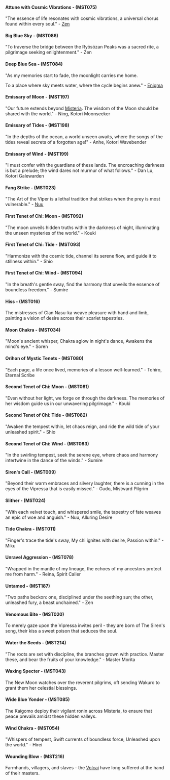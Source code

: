 #### Attune with Cosmic Vibrations - (MST075)
"The essence of life resonates with cosmic vibrations, a universal chorus found within every soul." - [Zen](../heroes-of-rathe/zen-about.md)

#### Big Blue Sky - (MST086)
"To traverse the bridge between the Ryōsōzan Peaks was a sacred rite, a pilgrimage seeking enlightenment." - Zen

#### Deep Blue Sea - (MST084)
"As my memories start to fade, the moonlight carries me home.

To a place where sky meets water, where the cycle begins anew." - [Enigma](../heroes-of-rathe/enigma-about.md)

#### Emissary of Moon - (MST197)
"Our future extends beyond [Misteria](../world-of-rathe/misteria/misteria.md). The wisdom of the Moon should be shared with the world." - Ning, Kotori Moonseeker

#### Emissary of Tides - (MST198)
"In the depths of the ocean, a world unseen awaits, where the songs of the tides reveal secrets of a forgotten age!" - Anhe, Kotori Wavebender

#### Emissary of Wind - (MST199)
"I must confer with the guardians of these lands. The encroaching darkness is but a prelude; the wind dares not murmur of what follows." - Dan Lu, Kotori Galewarden

#### Fang Strike - (MST023)
"The Art of the Viper is a lethal tradition that strikes when the prey is most vulnerable." - [Nuu](../heroes-of-rathe/nuu-about.md)

#### First Tenet of Chi: Moon - (MST092)
"The moon unveils hidden truths within the darkness of night, illuminating the unseen mysteries of the world." - Kouki

#### First Tenet of Chi: Tide - (MST093)
"Harmonize with the cosmic tide, channel its serene flow, and guide it to stillness within." - Shio

#### First Tenet of Chi: Wind - (MST094)
"In the breath's gentle sway, find the harmony that unveils the essence of boundless freedom." - Sumire

#### Hiss - (MST016)
The mistresses of Clan Nasu-ka weave pleasure with hand and limb, painting a vision of desire across their scarlet tapestries.

#### Moon Chakra - (MST034)
"Moon's ancient whisper, Chakra aglow in night's dance, Awakens the mind's eye." - Soren

#### Orihon of Mystic Tenets - (MST080)
"Each page, a life once lived, memories of a lesson well-learned." - Tohiro, Eternal Scribe

#### Second Tenet of Chi: Moon - (MST081)
"Even without her light, we forge on through the darkness. The memories of her wisdom guide us in our unwavering pilgrimage." - Kouki

#### Second Tenet of Chi: Tide - (MST082)
"Awaken the tempest within, let chaos reign, and ride the wild tide of your unleashed spirit." - Shio

#### Second Tenet of Chi: Wind - (MST083)
"In the swirling tempest, seek the serene eye, where chaos and harmony intertwine in the dance of the winds." - Sumire

#### Siren's Call - (MST009)
"Beyond their warm embraces and silvery laughter, there is a cunning in the eyes of the Vipressa that is easily missed." - Gudo, Mistward Pilgrim

#### Slither - (MST024)
"With each velvet touch, and whispered smile, the tapestry of fate weaves an epic of woe and anguish." - Nuu, Alluring Desire

#### Tide Chakra - (MST011)
"Finger's trace the tide's sway, My chi ignites with desire, Passion within." - Miku

#### Unravel Aggression - (MST078)
"Wrapped in the mantle of my lineage, the echoes of my ancestors protect me from harm." - Reina, Spirit Caller

#### Untamed - (MST187)
"Two paths beckon: one, disciplined under the seething sun; the other, unleashed fury, a beast unchained." - Zen

#### Venomous Bite - (MST020)
To merely gaze upon the Vipressa invites peril - they are born of The Siren's song, their kiss a sweet poison that seduces the soul.

#### Water the Seeds - (MST214)
"The roots are set with discipline, the branches grown with practice. Master these, and bear the fruits of your knowledge." - Master Morita

#### Waxing Specter - (MST043)
The New Moon watches over the reverent pilgrims, oft sending Wakuro to grant them her celestial blessings.

#### Wide Blue Yonder - (MST085)
The Kaigomo deploy their vigilant ronin across Misteria, to ensure that peace prevails amidst these hidden valleys.

#### Wind Chakra - (MST054)
"Whispers of tempest, Swift currents of boundless force, Unleashed upon the world." - Hirei

#### Wounding Blow - (MST216)
Farmhands, villagers, and slaves - the [Volcai](~Volcai) have long suffered at the hand of their masters.

